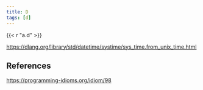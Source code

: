 ```yaml
---
title: D
tags: [d]
---
```


{{< r "a.d" >}}

<https://dlang.org/library/std/datetime/systime/sys_time.from_unix_time.html>

## References

<https://programming-idioms.org/idiom/98>
